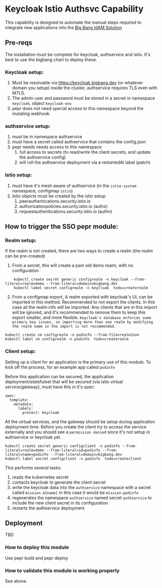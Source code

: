 # Keycloak Istio Authsvc Capability

This capability is designed to automate the manual steps required to integrate new applications into the [Big Bang IdAM Solution](https://docs-bigbang.dso.mil/latest/docs/understanding-bigbang/package-architecture/authservice/)

## Pre-reqs

The installation must be complete for keycloak, authservice and istio. It's best to use the bigbang chart to deploy these.

### Keycloak setup:

1. Must be resolvable via https://keycloak.bigbang.dev (or whatever domain you setup) inside the cluster, authservice requires TLS even with MTLS.
2. The admin user and password must be stored in a secret in namespace `keycloak`, object `keycloak-env`
3. pepr does not need special access to this namespace beyond the mutating webhook.

### authservice setup:

1. must be in namespace authservice
2. must have a secret called authservice that contains the config.json
3. pepr needs needs access to this namespace
   1. full access to secrets (to read/write the client secrets, and update the authservice config)
   2. will roll the authservice deployment via a restartedAt label (patch)

### Istio setup:

1. must have it's mesh aware of authservice (in the `istio-system` namespace, configmap `istio`)
2. Istio objects must be created by the istio setup
   1. peerauthentications.security.istio.io
   2. authorizationpolicies.security.istio.io (authz)
   3. requestauthentications.security.istio.io (authn)

## How to trigger the SSO pepr module:

### Realm setup:

If the realm is not created, there are two ways to create a realm (the realm can be pre-created)

1. From a secret, this will create a pain old demo realm, with no configuration

```
    kubectl create secret generic configrealm -n keycloak --from-literal=realm=demo --from-literal=domain=bigbang.dev
    kubectl label secret configrealm -n keycloak  todo=createrealm
```

2. From a configmap export, A realm exported with keycloak's UI, can be imported in this method. Recommended to not export the clients. In this case all the realm info will be imported. Any clients that are in this import will be ignored, and it's recommended to remove them to keep this export smaller, and more flexible. `Keycloak's database enforces some primary key issues, so importing more than one realm by modifying the realm name in the import is not recommended.`

```
kubectl create cm configrealm -n podinfo --from-file=realmJson
kubectl label cm configrealm -n podinfo  todo=createrealm
```

### Client setup:

Setting up a client for an application is the primary use of this module. To kick off the process, for an example app called `podinfo`

Before this application can be secured, the application deployment/statefulset that will be secured (via istio virtual service/gateway), must have this in it's spec:

```
spec:
  template:
    metadata:
      labels:
        protect: keycloak
```

All the virtual services, and the gateway should be setup during application deployment time. Before you create the client try to access the service externally and you should see a `permission denied` since it's not setup in authservice or keycloak yet.

```
kubectl create secret generic configclient -n podinfo --from-literal=realm=demo --from-literal=id=podinfo --from-literal=name=podinfo --from-literal=domain=bigbang.dev
kubectl label secret configclient -n podinfo  todo=createclient
```

This performs several tasks:

1. reads the kubernetes secret
2. contacts keycloak to generate the client secret
3. write the keycloak data into the `authservice` namespace with a secret called `mission-${name}` in this case it would be `mission-podinfo`
4. regenerates the namespace `authservice` named secret `authservice` to include the new client secret in its configuration
5. restarts the authservice deployment

## Deployment

TBD

### How to deploy this module

Use pepr build and pepr deploy

### How to validate this module is working properly

See above.
